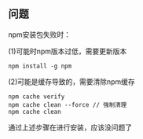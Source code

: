 ## 问题

npm安装包失败时：

(1)可能时npm版本过低，需要更新版本

```
npm install -g npm
```

(2)可能是缓存导致的，需要清除npm缓存

```
npm cache verify
npm cache clean --force // 强制清理
npm cache clean
```

通过上述步骤在进行安装，应该没问题了